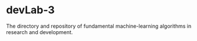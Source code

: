 # devLab-3
The directory and repository of fundamental machine-learning algorithms in research and development.

